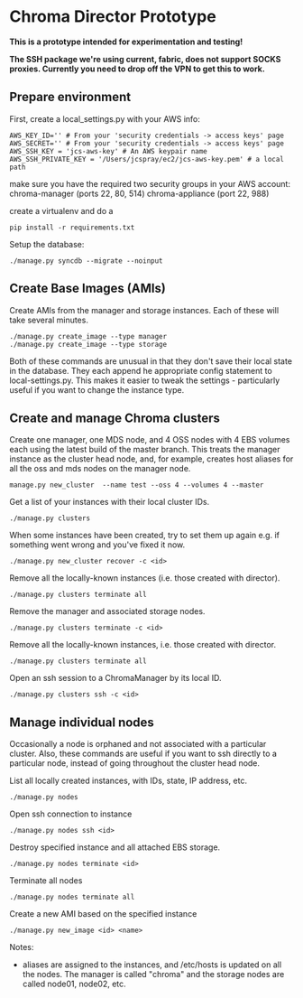 # Chroma Director Prototype #

**This is a prototype intended for experimentation and testing!**

**The SSH package we're using current, fabric, does not support SOCKS proxies.  Currently you need to drop off the VPN to get this to work.**

## Prepare environment ##

First, create a local_settings.py with your AWS info:

    AWS_KEY_ID='' # From your 'security credentials -> access keys' page
    AWS_SECRET='' # From your 'security credentials -> access keys' page
    AWS_SSH_KEY = 'jcs-aws-key' # An AWS keypair name
    AWS_SSH_PRIVATE_KEY = '/Users/jcspray/ec2/jcs-aws-key.pem' # a local path

make sure you have the required two security groups in your AWS account:
chroma-manager (ports 22, 80, 514)
chroma-appliance  (port 22, 988)

create a virtualenv and do a 

    pip install -r requirements.txt

Setup the database:
 
    ./manage.py syncdb --migrate --noinput

## Create Base Images (AMIs) ##

Create AMIs from the manager and storage instances.  Each of these
will take several minutes.

    ./manage.py create_image --type manager
    ./manage.py create_image --type storage

Both of these commands are unusual in that they don't save their local
state in the database. They each append he appropriate config statement to
local-settings.py.  This makes it easier to tweak the settings -
particularly useful if you want to change the instance type. 

## Create and manage Chroma clusters ##


Create one manager, one MDS node, and 4 OSS nodes with 4 EBS volumes each using the latest build of the master branch.  This treats the manager instance as the cluster head node, and, for example, creates host aliases for all the oss and mds nodes on the manager node. 

    manage.py new_cluster  --name test --oss 4 --volumes 4 --master

Get a list of your instances with their local cluster IDs.  

    ./manage.py clusters

When some instances have been created, try to set them up again e.g. if something
 went wrong and you've fixed it now. 

    ./manage.py new_cluster recover -c <id>

Remove all the locally-known instances (i.e. those created with director).

    ./manage.py clusters terminate all

Remove the manager and associated storage nodes. 

    ./manage.py clusters terminate -c <id>

Remove all the locally-known instances, i.e. those created with director.

    ./manage.py clusters terminate all

Open an ssh session to a ChromaManager by its local ID.

    ./manage.py clusters ssh -c <id>

## Manage individual nodes ##

Occasionally a node is orphaned and not associated with a particular cluster. Also, these commands are useful if you want to ssh directly to a particular node, instead of going throughout the cluster head node.

List all locally created instances, with IDs, state, IP address, etc.

    ./manage.py nodes

Open ssh connection to instance

    ./manage.py nodes ssh <id>

Destroy specified instance and all attached EBS storage. 

    ./manage.py nodes terminate <id>

Terminate all nodes

    ./manage.py nodes terminate all

Create a new  AMI based on the specified instance

    ./manage.py new_image <id> <name>


Notes:

* aliases are assigned to the instances, and /etc/hosts is updated on
  all the nodes.  The manager is called "chroma" and the storage nodes are called
  node01, node02, etc.
